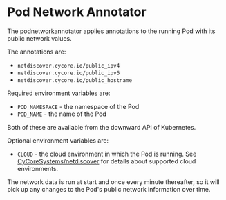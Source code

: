 # Pod Network Annotator

The podnetworkannotator applies annotations to the running Pod with its public
network values.

The annotations are:
 - `netdiscover.cycore.io/public_ipv4`
 - `netdiscover.cycore.io/public_ipv6`
 - `netdiscover.cycore.io/public_hostname`

Required environment variables are:
  - `POD_NAMESPACE` - the namespace of the Pod
  - `POD_NAME` - the name of the Pod

Both of these are available from the downward API of Kubernetes.

Optional environment variables are:
  - `CLOUD` - the cloud environment in which the Pod is running.  See
    [CyCoreSystems/netdiscover](github.com/CyCoreSystems/netdiscover) for details about supported cloud
    environments.

The network data is run at start and once every minute thereafter, so it will
pick up any changes to the Pod's public network information over time.

